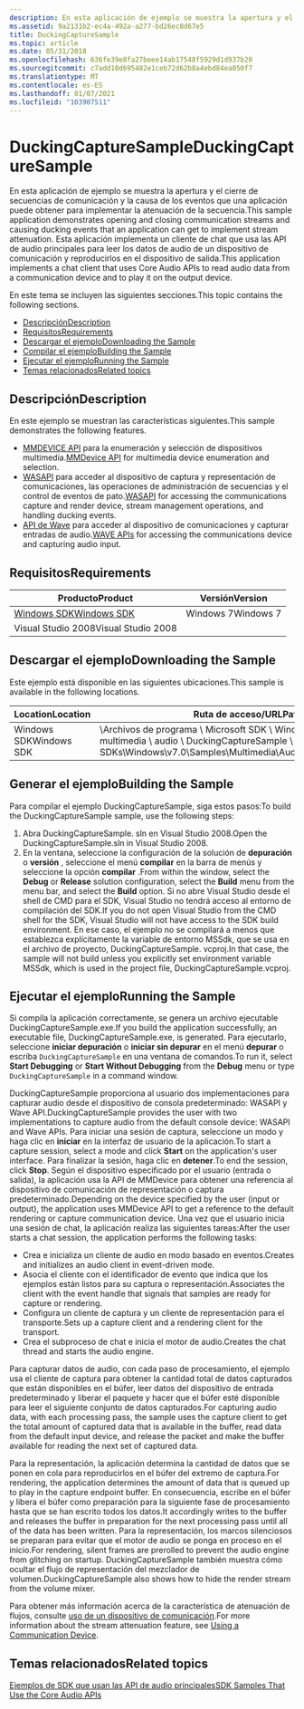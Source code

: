 ```yaml
---
description: En esta aplicación de ejemplo se muestra la apertura y el cierre de secuencias de comunicación y la causa de los eventos que una aplicación puede obtener para implementar la atenuación de la secuencia.
ms.assetid: 9a2131b2-ec4a-492a-a277-bd26ec8d67e5
title: DuckingCaptureSample
ms.topic: article
ms.date: 05/31/2018
ms.openlocfilehash: 636fe39e8fa27beee14ab17548f5929d1d937b20
ms.sourcegitcommit: c7add10d695482e1ceb72d62b8a4ebd84ea050f7
ms.translationtype: MT
ms.contentlocale: es-ES
ms.lasthandoff: 01/07/2021
ms.locfileid: "103907511"
---
```

# <a name="duckingcapturesample"></a><span data-ttu-id="02b43-103">DuckingCaptureSample</span><span class="sxs-lookup"><span data-stu-id="02b43-103">DuckingCaptureSample</span></span>

<span data-ttu-id="02b43-104">En esta aplicación de ejemplo se muestra la apertura y el cierre de secuencias de comunicación y la causa de los eventos que una aplicación puede obtener para implementar la atenuación de la secuencia.</span><span class="sxs-lookup"><span data-stu-id="02b43-104">This sample application demonstrates opening and closing communication streams and causing ducking events that an application can get to implement stream attenuation.</span></span> <span data-ttu-id="02b43-105">Esta aplicación implementa un cliente de chat que usa las API de audio principales para leer los datos de audio de un dispositivo de comunicación y reproducirlos en el dispositivo de salida.</span><span class="sxs-lookup"><span data-stu-id="02b43-105">This application implements a chat client that uses Core Audio APIs to read audio data from a communication device and to play it on the output device.</span></span>

<span data-ttu-id="02b43-106">En este tema se incluyen las siguientes secciones.</span><span class="sxs-lookup"><span data-stu-id="02b43-106">This topic contains the following sections.</span></span>

-   [<span data-ttu-id="02b43-107">Descripción</span><span class="sxs-lookup"><span data-stu-id="02b43-107">Description</span></span>](#description)
-   [<span data-ttu-id="02b43-108">Requisitos</span><span class="sxs-lookup"><span data-stu-id="02b43-108">Requirements</span></span>](#requirements)
-   [<span data-ttu-id="02b43-109">Descargar el ejemplo</span><span class="sxs-lookup"><span data-stu-id="02b43-109">Downloading the Sample</span></span>](#downloading-the-sample)
-   [<span data-ttu-id="02b43-110">Compilar el ejemplo</span><span class="sxs-lookup"><span data-stu-id="02b43-110">Building the Sample</span></span>](#building-the-sample)
-   [<span data-ttu-id="02b43-111">Ejecutar el ejemplo</span><span class="sxs-lookup"><span data-stu-id="02b43-111">Running the Sample</span></span>](#running-the-sample)
-   [<span data-ttu-id="02b43-112">Temas relacionados</span><span class="sxs-lookup"><span data-stu-id="02b43-112">Related topics</span></span>](#related-topics)

## <a name="description"></a><span data-ttu-id="02b43-113">Descripción</span><span class="sxs-lookup"><span data-stu-id="02b43-113">Description</span></span>

<span data-ttu-id="02b43-114">En este ejemplo se muestran las características siguientes.</span><span class="sxs-lookup"><span data-stu-id="02b43-114">This sample demonstrates the following features.</span></span>

-   <span data-ttu-id="02b43-115">[MMDEVICE API](mmdevice-api.md) para la enumeración y selección de dispositivos multimedia.</span><span class="sxs-lookup"><span data-stu-id="02b43-115">[MMDevice API](mmdevice-api.md) for multimedia device enumeration and selection.</span></span>
-   <span data-ttu-id="02b43-116">[WASAPI](wasapi.md) para acceder al dispositivo de captura y representación de comunicaciones, las operaciones de administración de secuencias y el control de eventos de pato.</span><span class="sxs-lookup"><span data-stu-id="02b43-116">[WASAPI](wasapi.md) for accessing the communications capture and render device, stream management operations, and handling ducking events.</span></span>
-   <span data-ttu-id="02b43-117">[API de Wave](/previous-versions//ms713499(v=vs.85)) para acceder al dispositivo de comunicaciones y capturar entradas de audio.</span><span class="sxs-lookup"><span data-stu-id="02b43-117">[WAVE APIs](/previous-versions//ms713499(v=vs.85)) for accessing the communications device and capturing audio input.</span></span>

## <a name="requirements"></a><span data-ttu-id="02b43-118">Requisitos</span><span class="sxs-lookup"><span data-stu-id="02b43-118">Requirements</span></span>



| <span data-ttu-id="02b43-119">Producto</span><span class="sxs-lookup"><span data-stu-id="02b43-119">Product</span></span>                                                        | <span data-ttu-id="02b43-120">Versión</span><span class="sxs-lookup"><span data-stu-id="02b43-120">Version</span></span>   |
|----------------------------------------------------------------|-----------|
| [<span data-ttu-id="02b43-121">Windows SDK</span><span class="sxs-lookup"><span data-stu-id="02b43-121">Windows SDK</span></span>](https://msdn.microsoft.com/windowsvista/bb980924.aspx) | <span data-ttu-id="02b43-122">Windows 7</span><span class="sxs-lookup"><span data-stu-id="02b43-122">Windows 7</span></span> |
| <span data-ttu-id="02b43-123">Visual Studio 2008</span><span class="sxs-lookup"><span data-stu-id="02b43-123">Visual Studio 2008</span></span>                                             |           |



 

## <a name="downloading-the-sample"></a><span data-ttu-id="02b43-124">Descargar el ejemplo</span><span class="sxs-lookup"><span data-stu-id="02b43-124">Downloading the Sample</span></span>

<span data-ttu-id="02b43-125">Este ejemplo está disponible en las siguientes ubicaciones.</span><span class="sxs-lookup"><span data-stu-id="02b43-125">This sample is available in the following locations.</span></span>



| <span data-ttu-id="02b43-126">Location</span><span class="sxs-lookup"><span data-stu-id="02b43-126">Location</span></span>    | <span data-ttu-id="02b43-127">Ruta de acceso/URL</span><span class="sxs-lookup"><span data-stu-id="02b43-127">Path/URL</span></span>                                                                                              |
|-------------|-------------------------------------------------------------------------------------------------------|
| <span data-ttu-id="02b43-128">Windows SDK</span><span class="sxs-lookup"><span data-stu-id="02b43-128">Windows SDK</span></span> | <span data-ttu-id="02b43-129">\\Archivos de programa \\ Microsoft SDK \\ Windows \\ v 7.0 \\ Samples \\ multimedia \\ audio \\ DuckingCaptureSample \\ ...</span><span class="sxs-lookup"><span data-stu-id="02b43-129">\\Program Files\\Microsoft SDKs\\Windows\\v7.0\\Samples\\Multimedia\\Audio\\DuckingCaptureSample\\...</span></span> |



 

## <a name="building-the-sample"></a><span data-ttu-id="02b43-130">Generar el ejemplo</span><span class="sxs-lookup"><span data-stu-id="02b43-130">Building the Sample</span></span>

<span data-ttu-id="02b43-131">Para compilar el ejemplo DuckingCaptureSample, siga estos pasos:</span><span class="sxs-lookup"><span data-stu-id="02b43-131">To build the DuckingCaptureSample sample, use the following steps:</span></span>

1.  <span data-ttu-id="02b43-132">Abra DuckingCaptureSample. sln en Visual Studio 2008.</span><span class="sxs-lookup"><span data-stu-id="02b43-132">Open the DuckingCaptureSample.sln in Visual Studio 2008.</span></span>
2.  <span data-ttu-id="02b43-133">En la ventana, seleccione la configuración de la solución de **depuración** o **versión** , seleccione el menú **compilar** en la barra de menús y seleccione la opción **compilar** .</span><span class="sxs-lookup"><span data-stu-id="02b43-133">From within the window, select the **Debug** or **Release** solution configuration, select the **Build** menu from the menu bar, and select the **Build** option.</span></span> <span data-ttu-id="02b43-134">Si no abre Visual Studio desde el shell de CMD para el SDK, Visual Studio no tendrá acceso al entorno de compilación del SDK.</span><span class="sxs-lookup"><span data-stu-id="02b43-134">If you do not open Visual Studio from the CMD shell for the SDK, Visual Studio will not have access to the SDK build environment.</span></span> <span data-ttu-id="02b43-135">En ese caso, el ejemplo no se compilará a menos que establezca explícitamente la variable de entorno MSSdk, que se usa en el archivo de proyecto, DuckingCaptureSample. vcproj.</span><span class="sxs-lookup"><span data-stu-id="02b43-135">In that case, the sample will not build unless you explicitly set environment variable MSSdk, which is used in the project file, DuckingCaptureSample.vcproj.</span></span>

## <a name="running-the-sample"></a><span data-ttu-id="02b43-136">Ejecutar el ejemplo</span><span class="sxs-lookup"><span data-stu-id="02b43-136">Running the Sample</span></span>

<span data-ttu-id="02b43-137">Si compila la aplicación correctamente, se genera un archivo ejecutable DuckingCaptureSample.exe.</span><span class="sxs-lookup"><span data-stu-id="02b43-137">If you build the application successfully, an executable file, DuckingCaptureSample.exe, is generated.</span></span> <span data-ttu-id="02b43-138">Para ejecutarlo, seleccione **iniciar depuración** o **iniciar sin depurar** en el menú **depurar** o escriba `DuckingCaptureSample` en una ventana de comandos.</span><span class="sxs-lookup"><span data-stu-id="02b43-138">To run it, select **Start Debugging** or **Start Without Debugging** from the **Debug** menu or type `DuckingCaptureSample` in a command window.</span></span>

<span data-ttu-id="02b43-139">DuckingCaptureSample proporciona al usuario dos implementaciones para capturar audio desde el dispositivo de consola predeterminado: WASAPI y Wave API.</span><span class="sxs-lookup"><span data-stu-id="02b43-139">DuckingCaptureSample provides the user with two implementations to capture audio from the default console device: WASAPI and Wave APIs.</span></span> <span data-ttu-id="02b43-140">Para iniciar una sesión de captura, seleccione un modo y haga clic en **iniciar** en la interfaz de usuario de la aplicación.</span><span class="sxs-lookup"><span data-stu-id="02b43-140">To start a capture session, select a mode and click **Start** on the application's user interface.</span></span> <span data-ttu-id="02b43-141">Para finalizar la sesión, haga clic en **detener**.</span><span class="sxs-lookup"><span data-stu-id="02b43-141">To end the session, click **Stop**.</span></span> <span data-ttu-id="02b43-142">Según el dispositivo especificado por el usuario (entrada o salida), la aplicación usa la API de MMDevice para obtener una referencia al dispositivo de comunicación de representación o captura predeterminado.</span><span class="sxs-lookup"><span data-stu-id="02b43-142">Depending on the device specified by the user (input or output), the application uses MMDevice API to get a reference to the default rendering or capture communication device.</span></span> <span data-ttu-id="02b43-143">Una vez que el usuario inicia una sesión de chat, la aplicación realiza las siguientes tareas:</span><span class="sxs-lookup"><span data-stu-id="02b43-143">After the user starts a chat session, the application performs the following tasks:</span></span>

-   <span data-ttu-id="02b43-144">Crea e inicializa un cliente de audio en modo basado en eventos.</span><span class="sxs-lookup"><span data-stu-id="02b43-144">Creates and initializes an audio client in event-driven mode.</span></span>
-   <span data-ttu-id="02b43-145">Asocia el cliente con el identificador de evento que indica que los ejemplos están listos para su captura o representación.</span><span class="sxs-lookup"><span data-stu-id="02b43-145">Associates the client with the event handle that signals that samples are ready for capture or rendering.</span></span>
-   <span data-ttu-id="02b43-146">Configura un cliente de captura y un cliente de representación para el transporte.</span><span class="sxs-lookup"><span data-stu-id="02b43-146">Sets up a capture client and a rendering client for the transport.</span></span>
-   <span data-ttu-id="02b43-147">Crea el subproceso de chat e inicia el motor de audio.</span><span class="sxs-lookup"><span data-stu-id="02b43-147">Creates the chat thread and starts the audio engine.</span></span>

<span data-ttu-id="02b43-148">Para capturar datos de audio, con cada paso de procesamiento, el ejemplo usa el cliente de captura para obtener la cantidad total de datos capturados que están disponibles en el búfer, leer datos del dispositivo de entrada predeterminado y liberar el paquete y hacer que el búfer esté disponible para leer el siguiente conjunto de datos capturados.</span><span class="sxs-lookup"><span data-stu-id="02b43-148">For capturing audio data, with each processing pass, the sample uses the capture client to get the total amount of captured data that is available in the buffer, read data from the default input device, and release the packet and make the buffer available for reading the next set of captured data.</span></span>

<span data-ttu-id="02b43-149">Para la representación, la aplicación determina la cantidad de datos que se ponen en cola para reproducirlos en el búfer del extremo de captura.</span><span class="sxs-lookup"><span data-stu-id="02b43-149">For rendering, the application determines the amount of data that is queued up to play in the capture endpoint buffer.</span></span> <span data-ttu-id="02b43-150">En consecuencia, escribe en el búfer y libera el búfer como preparación para la siguiente fase de procesamiento hasta que se han escrito todos los datos.</span><span class="sxs-lookup"><span data-stu-id="02b43-150">It accordingly writes to the buffer and releases the buffer in preparation for the next processing pass until all of the data has been written.</span></span> <span data-ttu-id="02b43-151">Para la representación, los marcos silenciosos se preparan para evitar que el motor de audio se ponga en proceso en el inicio.</span><span class="sxs-lookup"><span data-stu-id="02b43-151">For rendering, silent frames are prerolled to prevent the audio engine from glitching on startup.</span></span> <span data-ttu-id="02b43-152">DuckingCaptureSample también muestra cómo ocultar el flujo de representación del mezclador de volumen.</span><span class="sxs-lookup"><span data-stu-id="02b43-152">DuckingCaptureSample also shows how to hide the render stream from the volume mixer.</span></span>

<span data-ttu-id="02b43-153">Para obtener más información acerca de la característica de atenuación de flujos, consulte [uso de un dispositivo de comunicación](using-the-communication-device.md).</span><span class="sxs-lookup"><span data-stu-id="02b43-153">For more information about the stream attenuation feature, see [Using a Communication Device](using-the-communication-device.md).</span></span>

## <a name="related-topics"></a><span data-ttu-id="02b43-154">Temas relacionados</span><span class="sxs-lookup"><span data-stu-id="02b43-154">Related topics</span></span>

<dl> <dt>

[<span data-ttu-id="02b43-155">Ejemplos de SDK que usan las API de audio principales</span><span class="sxs-lookup"><span data-stu-id="02b43-155">SDK Samples That Use the Core Audio APIs</span></span>](sdk-samples-that-use-the-core-audio-apis.md)
</dt> </dl>

 

 
